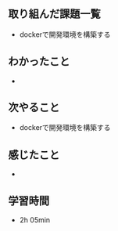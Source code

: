 ## 取り組んだ課題一覧
- dockerで開発環境を構築する
## わかったこと
-
## 次やること
- dockerで開発環境を構築する
## 感じたこと
-
## 学習時間
- 2h 05min
